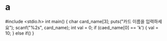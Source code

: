 # a
#include <stdio.h>
int main()
{
char card_name[3];
puts("카드 이름을 입력하세요");
scanf("%2s", card_name);
int val = 0;
if (caed_name[0] == 'k')
 {
 val = 10;
 }
 else if()
}

